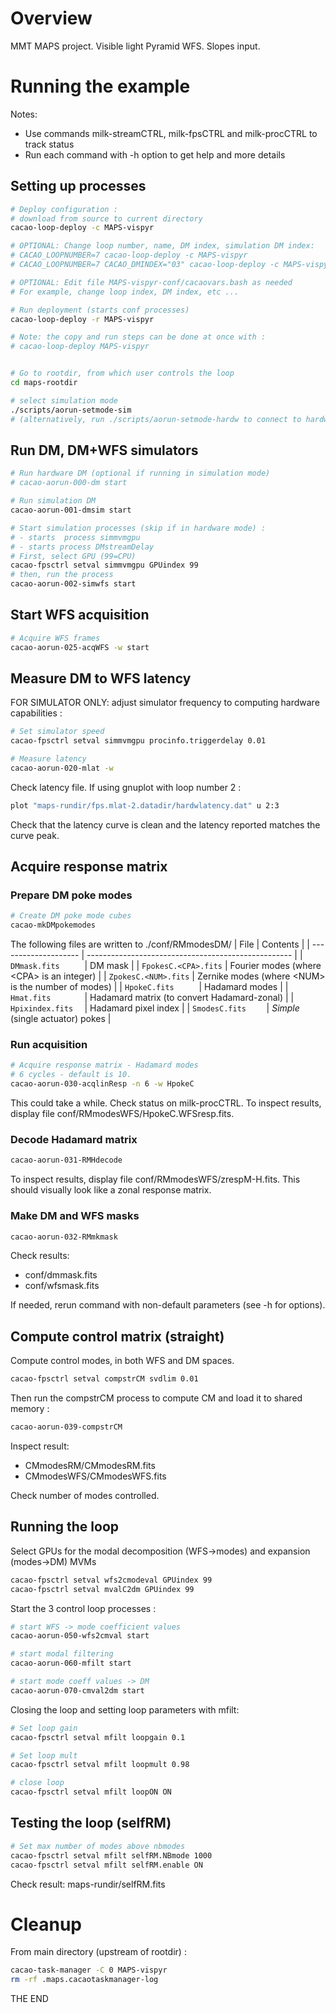 # Overview

MMT MAPS project.
Visible light Pyramid WFS. Slopes input.



# Running the example

Notes:
- Use commands milk-streamCTRL, milk-fpsCTRL and milk-procCTRL to track status
- Run each command with -h option to get help and more details


## Setting up processes


```bash
# Deploy configuration :
# download from source to current directory
cacao-loop-deploy -c MAPS-vispyr

# OPTIONAL: Change loop number, name, DM index, simulation DM index:
# CACAO_LOOPNUMBER=7 cacao-loop-deploy -c MAPS-vispyr
# CACAO_LOOPNUMBER=7 CACAO_DMINDEX="03" cacao-loop-deploy -c MAPS-vispyr

# OPTIONAL: Edit file MAPS-vispyr-conf/cacaovars.bash as needed
# For example, change loop index, DM index, etc ...

# Run deployment (starts conf processes)
cacao-loop-deploy -r MAPS-vispyr

# Note: the copy and run steps can be done at once with :
# cacao-loop-deploy MAPS-vispyr


# Go to rootdir, from which user controls the loop
cd maps-rootdir

# select simulation mode
./scripts/aorun-setmode-sim
# (alternatively, run ./scripts/aorun-setmode-hardw to connect to hardware)
```

## Run DM, DM+WFS simulators

```bash
# Run hardware DM (optional if running in simulation mode)
# cacao-aorun-000-dm start

# Run simulation DM
cacao-aorun-001-dmsim start

# Start simulation processes (skip if in hardware mode) :
# - starts  process simmvmgpu
# - starts process DMstreamDelay
# First, select GPU (99=CPU)
cacao-fpsctrl setval simmvmgpu GPUindex 99
# then, run the process
cacao-aorun-002-simwfs start
```


## Start WFS acquisition

```bash
# Acquire WFS frames
cacao-aorun-025-acqWFS -w start
```



## Measure DM to WFS latency

FOR SIMULATOR ONLY: adjust simulator frequency to computing hardware capabilities :

```bash
# Set simulator speed
cacao-fpsctrl setval simmvmgpu procinfo.triggerdelay 0.01
```

```bash
# Measure latency
cacao-aorun-020-mlat -w
```

Check latency file. If using gnuplot with loop number 2 :
```bash
plot "maps-rundir/fps.mlat-2.datadir/hardwlatency.dat" u 2:3
```
Check that the latency curve is clean and the latency reported matches the curve peak.



## Acquire response matrix


### Prepare DM poke modes

```bash
# Create DM poke mode cubes
cacao-mkDMpokemodes
```
The following files are written to ./conf/RMmodesDM/
| File                 | Contents                                            |
| -------------------- | --------------------------------------------------- |
| `DMmask.fits     `   | DM mask                                             |
| `FpokesC.<CPA>.fits` | Fourier modes (where \<CPA> is an integer)          |
| `ZpokesC.<NUM>.fits` | Zernike modes (where \<NUM> is the number of modes) |
| `HpokeC.fits     `   | Hadamard modes                                      |
| `Hmat.fits       `   | Hadamard matrix (to convert Hadamard-zonal)         |
| `Hpixindex.fits  `   | Hadamard pixel index                                |
| `SmodesC.fits    `   | *Simple* (single actuator) pokes                    |



### Run acquisition


```bash
# Acquire response matrix - Hadamard modes
# 6 cycles - default is 10.
cacao-aorun-030-acqlinResp -n 6 -w HpokeC
```

This could take a while. Check status on milk-procCTRL.
To inspect results, display file conf/RMmodesWFS/HpokeC.WFSresp.fits.

### Decode Hadamard matrix

```bash
cacao-aorun-031-RMHdecode
```
To inspect results, display file conf/RMmodesWFS/zrespM-H.fits.
This should visually look like a zonal response matrix.

### Make DM and WFS masks

```bash
cacao-aorun-032-RMmkmask
```
Check results:
- conf/dmmask.fits
- conf/wfsmask.fits

If needed, rerun command with non-default parameters (see -h for options).


## Compute control matrix (straight)

Compute control modes, in both WFS and DM spaces.

```bash
cacao-fpsctrl setval compstrCM svdlim 0.01
```

Then run the compstrCM process to compute CM and load it to shared memory :
```bash
cacao-aorun-039-compstrCM
```
Inspect result:
- CMmodesRM/CMmodesRM.fits
- CMmodesWFS/CMmodesWFS.fits

Check number of modes controlled.

## Running the loop


Select GPUs for the modal decomposition (WFS->modes) and expansion (modes->DM) MVMs
```bash
cacao-fpsctrl setval wfs2cmodeval GPUindex 99
cacao-fpsctrl setval mvalC2dm GPUindex 99
```


Start the 3 control loop processes :

```bash
# start WFS -> mode coefficient values
cacao-aorun-050-wfs2cmval start

# start modal filtering
cacao-aorun-060-mfilt start

# start mode coeff values -> DM
cacao-aorun-070-cmval2dm start

```

Closing the loop and setting loop parameters with mfilt:

```bash
# Set loop gain
cacao-fpsctrl setval mfilt loopgain 0.1

# Set loop mult
cacao-fpsctrl setval mfilt loopmult 0.98

# close loop
cacao-fpsctrl setval mfilt loopON ON

```



## Testing the loop (selfRM)


```bash
# Set max number of modes above nbmodes
cacao-fpsctrl setval mfilt selfRM.NBmode 1000
cacao-fpsctrl setval mfilt selfRM.enable ON
```

Check result: maps-rundir/selfRM.fits


# Cleanup

From main directory (upstream of rootdir) :

```bash
cacao-task-manager -C 0 MAPS-vispyr
rm -rf .maps.cacaotaskmanager-log
```


THE END
